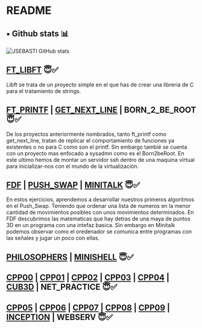 # README

## ▪️ Github stats 📊

![JSEBASTI GitHub stats](https://github-readme-stats.vercel.app/api?username=jsesbasti&show_icons=true&theme=github_dark)

## [FT_LIBFT](https://github.com/jsesbasti/libft) 😇✅
Libft se trata de un proyecto simple en el que has de crear una libreria de C para el tratamiento de strings.

## [FT_PRINTF](https://github.com/jsesbasti/ft_printf) | [GET_NEXT_LINE](https://github.com/jsesbasti/get_next_line) | BORN_2_BE_ROOT 😇✅
De los proyectos anteriormente nombrados, tanto ft_printf como get_next_line, tratan de replicar el comportamiento de funciones ya existentes o no para C como son el printf. Sin embargo tambié se cuenta con un proyecto mas enfocado a sysadmn como es el Born2beRoot. En este ultimo hemos de montar un servidor ssh dentro de una maquina virtual para inicializar-nos con el mundo de la virtualización.

## [FDF](https://github.com/jsesbasti/FDF) | [PUSH_SWAP](https://github.com/jsesbasti/push_swap) | [MINITALK](https://github.com/jsesbasti/Minitalk) 😇✅
En estos ejercicios, aprendemos a desarrollar nuestros primeros algoritmos en el Push_Swap. Teniendo que ordenar una lista de numeros en la menor cantidad de movimientos posibles con unos movimientos determinados. En FDF descubrimos las matematicas que hay detras de una maya de puntos 3D en un programa con una intefaz basica. Sin embargo en Minitalk podemos observar como el oredenador se comunica entre programas con las señales y jugar un poco con ellas.

## [PHILOSOPHERS](https://github.com/jsesbasti/Philosophers) | [MINISHELL](https://github.com/jsesbasti/42_minishell) 😇✅

## [CPP00](https://github.com/jsesbasti/CPP42/tree/master/cpp00) | [CPP01](https://github.com/jsesbasti/CPP42/tree/master/cpp01) | [CPP02](https://github.com/jsesbasti/CPP42/tree/master/cpp02) | [CPP03](https://github.com/jsesbasti/CPP42/tree/master/cpp03) | [CPP04](https://github.com/jsesbasti/CPP42/tree/master/cpp04) | [CUB3D](https://github.com/puyma/cub3D) | NET_PRACTICE 😇✅

## [CPP05](https://github.com/jsesbasti/CPP42/tree/master/cpp05) | [CPP06](https://github.com/jsesbasti/CPP42/tree/master/cpp06) | [CPP07](https://github.com/jsesbasti/CPP42/tree/master/cpp07) | [CPP08](https://github.com/jsesbasti/CPP42/tree/master/cpp08) | [CPP09](https://github.com/jsesbasti/CPP42/tree/master/cpp09) | [INCEPTION](https://github.com/jsesbasti/Inception) | WEBSERV 😇✅
